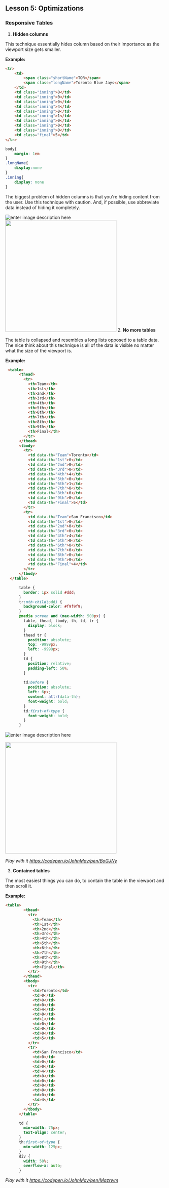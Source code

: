 ## Lesson 5: Optimizations

### Responsive Tables

1. **Hidden columns**

This technique essentially hides column based on their importance as the viewport size gets smaller.

**Example:**

```html
<tr>
	<td>
		<span class="shortName">TOR</span>
		<span class="longName">Toronto Blue Jays</span>
	</td>
	<td class="inning">0</td>
	<td class="inning">0</td>
	<td class="inning">0</td>
	<td class="inning">4</td>
	<td class="inning">0</td>
	<td class="inning">1</td>
	<td class="inning">0</td>
	<td class="inning">0</td>
	<td class="inning">0</td>
	<td class="final">5</td>
</tr>
```
```css
body{
	margin: 1em
}
.longName{
	display:none
}
.inning{
	display: none
}
```

The biggest problem of hidden columns is that you're hiding content from the user. Use this technique with caution. And, if possible, use abbreviate data instead of hiding it completely.

![enter image description here](https://i.ibb.co/c6n0xsP/2020-01-22-23-13-18.png)
<img height='350px' src="https://i.ibb.co/wKnZ7N2/2020-01-22-23-17-16.png">
2. **No more tables**

The table is collapsed and resembles a long lists opposed to a table data. The nice think about this technique is all of the data is visible no matter what the size of the viewport is.

**Example:** 
```html
 <table>
      <thead>
        <tr>
          <th>Team</th>
          <th>1st</th>
          <th>2nd</th>
          <th>3rd</th>
          <th>4th</th>
          <th>5th</th>
          <th>6th</th>
          <th>7th</th>
          <th>8th</th>
          <th>9th</th>
          <th>Final</th>
        </tr>
      </thead>
      <tbody>
        <tr>
          <td data-th="Team">Toronto</td>
          <td data-th="1st">0</td>
          <td data-th="2nd">0</td>
          <td data-th="3rd">0</td>
          <td data-th="4th">4</td>
          <td data-th="5th">0</td>
          <td data-th="6th">1</td>
          <td data-th="7th">0</td>
          <td data-th="8th">0</td>
          <td data-th="9th">0</td>
          <td data-th="Final">5</td>
        </tr>
        <tr>
          <td data-th="Team">San Francisco</td>
          <td data-th="1st">0</td>
          <td data-th="2nd">0</td>
          <td data-th="3rd">0</td>
          <td data-th="4th">4</td>
          <td data-th="5th">0</td>
          <td data-th="6th">0</td>
          <td data-th="7th">0</td>
          <td data-th="8th">0</td>
          <td data-th="9th">0</td>
          <td data-th="Final">4</td>
        </tr>
      </tbody>
  </table>
```

```css
      table {
        border: 1px solid #ddd;
      }
      tr:nth-child(odd) {
        background-color: #f9f9f9;
      }
      @media screen and (max-width: 500px) {
        table, thead, tbody, th, td, tr {
          display: block;
        }
        thead tr {
          position: absolute;
          top: -9999px;
          left: -9999px;
        }
        td { 
          position: relative;
          padding-left: 50%; 
        }
        
        td:before { 
          position: absolute;
          left: 6px;
          content: attr(data-th);
          font-weight: bold;
        }
        td:first-of-type {
          font-weight: bold;
        }
      }
   ```
   ![enter image description here](https://i.ibb.co/c6n0xsP/2020-01-22-23-13-18.png)

<img height='350px' src="https://i.ibb.co/nsCgqpZ/2020-01-22-23-13-57.png">

*Play with it https://codepen.io/JohnMav/pen/BoGJNy*

3. **Contained tables**

The most easiest things you can do, to contain the table in the viewport and then scroll it.

**Example:**
```html
<table>
        <thead>
          <tr>
            <th>Team</th>
            <th>1st</th>
            <th>2nd</th>
            <th>3rd</th>
            <th>4th</th>
            <th>5th</th>
            <th>6th</th>
            <th>7th</th>
            <th>8th</th>
            <th>9th</th>
            <th>Final</th>
          </tr>
        </thead>
        <tbody>
          <tr>
            <td>Toronto</td>
            <td>0</td>
            <td>0</td>
            <td>0</td>
            <td>4</td>
            <td>0</td>
            <td>1</td>
            <td>0</td>
            <td>0</td>
            <td>0</td>
            <td>5</td>
          </tr>
          <tr>
            <td>San Francisco</td>
            <td>0</td>
            <td>0</td>
            <td>0</td>
            <td>4</td>
            <td>0</td>
            <td>0</td>
            <td>0</td>
            <td>0</td>
            <td>0</td>
            <td>4</td>
          </tr>
        </tbody>
      </table>
```
```css
      td {
        min-width: 75px;
        text-align: center;
      }
      th:first-of-type {
        min-width: 125px;
      }
      div {
        width: 50%;
        overflow-x: auto;
      }
```
*Play with it https://codepen.io/JohnMav/pen/Mazrwm*